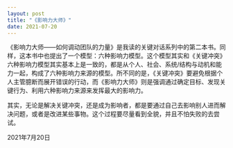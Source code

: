 ```yaml
---
layout: post
title: "《影响力大师》"
date: 2021-07-20
---
```


《影响力大师——如何调动团队的力量》是我读的关键对话系列中的第二本书。同样，这本书中也提出了一个模型：六种影响力模型。这个模型其实和《关键冲突》六种影响力模型其实基本上是一致的，都是从个人、社会、系统/结构与动机和能力一起，构成了六种影响力来源的模型。所不同的是，《关键冲突》要避免根据个人主管臆断而展开错误的行动，而《影响力大师》则是强调通过确定目标、发现关键行为、利用六种影响力来源来发挥最大的影响力。

其实，无论是解决关键冲突，还是成为影响者，都是要通过自己去影响别人进而解决问题，或者是改进某些事物。这个过程要尽量看到全貌，并且不怕失败的去尝试。

2021年7月20日
